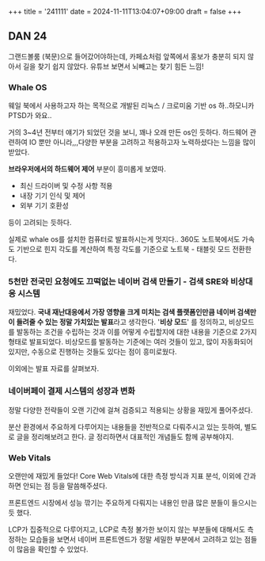 +++
title = '241111'
date = 2024-11-11T13:04:07+09:00
draft = false
+++

## DAN 24

그랜드볼룸 (북문)으로 들어갔어야하는데,
카페쇼처럼 앞쪽에서 홍보가 충분히 되지 않아서
길을 찾기 쉽지 않았다.
유튜브 보면서 뇌빼고는 찾기 힘든 느낌!

### Whale OS

웨일 북에서 사용하고자 하는 목적으로 개발된 리눅스 / 크로미움 기반 os
하..하모니카 PTSD가 와요..

거의 3~4년 전부터 얘기가 되었던 것을 보니, 꽤나 오래 만든 os인 듯하다.
하드웨어 관련하여 IO 뿐만 아니라,,,다양한 부분을 고려하고 적용하고자 노력하셨다는 느낌을 많이 받았다.

**브라우저에서의 하드웨어 제어** 부분이 흥미롭게 보였따.

- 최신 드라이버 및 수정 사항 적용
- 내장 기기 인식 및 제어
- 외부 기기 호환성

등이 고려되는 듯하다.

실제로 whale os를 설치한 컴퓨터로 발표하시는게 멋지다..
360도 노트북에서도 가속도 기반으로 힌지 각도를 계산하여
특정 각도를 기준으로 노트북 - 태블릿 모드 전환한다.

### 5천만 전국민 요청에도 끄떡없는 네이버 검색 만들기 - 검색 SRE와 비상대응 시스템

재밌었다. **국내 재난대응에서 가장 영향을 크게 미치는 검색 플랫폼인만큼 네이버 검색만이 들려줄 수 있는 정말 가치있는 발표**라고 생각한다.
'**비상 모드**' 를 정의하고, 비상모드를 발동하는 조건을 수립하는 것과 이를 어떻게 수립할지에 대한 내용을 기준으로 2가지 형태로 발표되었다.
비상모드를 발동하는 기준에는 여러 것들이 있고, 많이 자동화되어 있지만,
수동으로 진행하는 것들도 있다는 점이 흥미로웠다.

이외에는 발표 자료를 살펴보자.

### 네이버페이 결제 시스템의 성장과 변화

정말 다양한 전략들이 오랜 기간에 걸쳐 검증되고 적용되는 상황을 재밌게 풀어주셨다.

분산 환경에서 주요하게 다루어지는 내용들을 전반적으로 다뤄주시고 있는 듯하여, 별도로 글을 정리해보려고 한다.
글 정리하면서 대표적인 개념들도 함께 공부해야지.

### Web Vitals

오랜만에 재밌게 들었다! Core Web Vitals에 대한 측정 방식과 지표 분석, 이외에 간과하면 안되는 점 등을 말씀해주셨다.

프론트엔드 시장에서 성능 깎기는 주요하게 다뤄지는 내용인 만큼 많은 분들이 들으시는 듯 했다.

LCP가 집중적으로 다루어지고, LCP로 측정 불가한 보이지 않는 부분들에 대해서도 측정하는 모습들을 보면서
네이버 프론트엔드가 정말 세밀한 부분에서 고려하고 있는 점들이 많음을 확인할 수 있었다.
